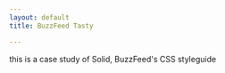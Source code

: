 ```yaml
---
layout: default
title: BuzzFeed Tasty

---
```


this is a case study of Solid, BuzzFeed's CSS styleguide
